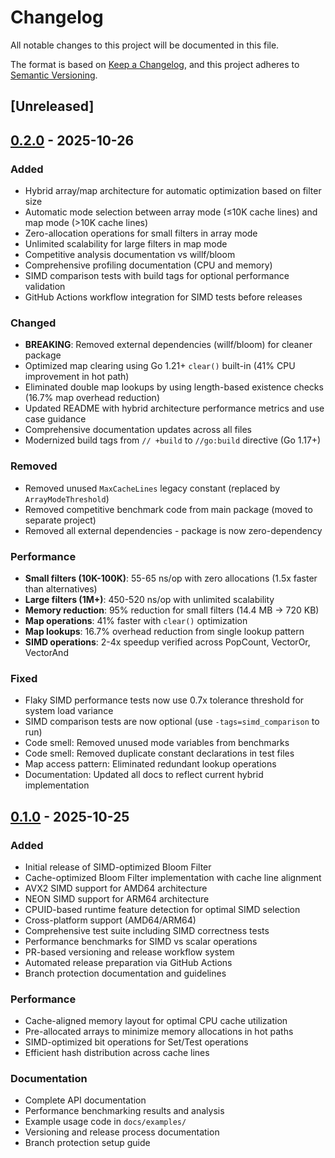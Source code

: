 # Changelog

All notable changes to this project will be documented in this file.

The format is based on [Keep a Changelog](https://keepachangelog.com/en/1.0.0/),
and this project adheres to [Semantic Versioning](https://semver.org/spec/v2.0.0.html).

## [Unreleased]

## [0.2.0] - 2025-10-26

### Added

- Hybrid array/map architecture for automatic optimization based on filter size
- Automatic mode selection between array mode (≤10K cache lines) and map mode (>10K cache lines)
- Zero-allocation operations for small filters in array mode
- Unlimited scalability for large filters in map mode
- Competitive analysis documentation vs willf/bloom
- Comprehensive profiling documentation (CPU and memory)
- SIMD comparison tests with build tags for optional performance validation
- GitHub Actions workflow integration for SIMD tests before releases

### Changed

- **BREAKING**: Removed external dependencies (willf/bloom) for cleaner package
- Optimized map clearing using Go 1.21+ `clear()` built-in (41% CPU improvement in hot path)
- Eliminated double map lookups by using length-based existence checks (16.7% map overhead reduction)
- Updated README with hybrid architecture performance metrics and use case guidance
- Comprehensive documentation updates across all files
- Modernized build tags from `// +build` to `//go:build` directive (Go 1.17+)

### Removed

- Removed unused `MaxCacheLines` legacy constant (replaced by `ArrayModeThreshold`)
- Removed competitive benchmark code from main package (moved to separate project)
- Removed all external dependencies - package is now zero-dependency

### Performance

- **Small filters (10K-100K)**: 55-65 ns/op with zero allocations (1.5x faster than alternatives)
- **Large filters (1M+)**: 450-520 ns/op with unlimited scalability
- **Memory reduction**: 95% reduction for small filters (14.4 MB → 720 KB)
- **Map operations**: 41% faster with `clear()` optimization
- **Map lookups**: 16.7% overhead reduction from single lookup pattern
- **SIMD operations**: 2-4x speedup verified across PopCount, VectorOr, VectorAnd

### Fixed

- Flaky SIMD performance tests now use 0.7x tolerance threshold for system load variance
- SIMD comparison tests are now optional (use `-tags=simd_comparison` to run)
- Code smell: Removed unused mode variables from benchmarks
- Code smell: Removed duplicate constant declarations in test files
- Map access pattern: Eliminated redundant lookup operations
- Documentation: Updated all docs to reflect current hybrid implementation

## [0.1.0] - 2025-10-25

### Added

- Initial release of SIMD-optimized Bloom Filter
- Cache-optimized Bloom Filter implementation with cache line alignment
- AVX2 SIMD support for AMD64 architecture
- NEON SIMD support for ARM64 architecture
- CPUID-based runtime feature detection for optimal SIMD selection
- Cross-platform support (AMD64/ARM64)
- Comprehensive test suite including SIMD correctness tests
- Performance benchmarks for SIMD vs scalar operations
- PR-based versioning and release workflow system
- Automated release preparation via GitHub Actions
- Branch protection documentation and guidelines

### Performance

- Cache-aligned memory layout for optimal CPU cache utilization
- Pre-allocated arrays to minimize memory allocations in hot paths
- SIMD-optimized bit operations for Set/Test operations
- Efficient hash distribution across cache lines

### Documentation

- Complete API documentation
- Performance benchmarking results and analysis
- Example usage code in `docs/examples/`
- Versioning and release process documentation
- Branch protection setup guide

[0.2.0]: https://github.com/shaia/go-simd-bloomfilter/releases/tag/v0.2.0
[0.1.0]: https://github.com/shaia/go-simd-bloomfilter/releases/tag/v0.1.0
